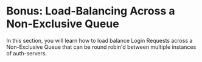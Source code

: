 # Bonus: Load-Balancing Across a Non-Exclusive Queue

In this section, you will learn how to load balance Login Requests across a Non-Exclusive Queue that can be round robin'd between multiple instances of auth-servers.